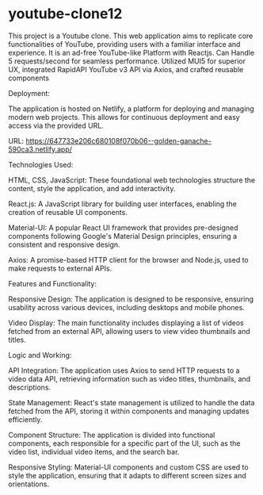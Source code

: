 # youtube-clone12
This project is a Youtube clone.
This web application aims to replicate core functionalities of YouTube, providing users with a familiar interface and experience. It is an ad-free YouTube-like Platform with Reactjs. Can Handle 5 requests/second for seamless performance. Utilized MUI5 for superior UX, integrated RapidAPI YouTube v3 API via Axios, and crafted reusable components

Deployment:

The application is hosted on Netlify, a platform for deploying and managing modern web projects. This allows for continuous deployment and easy access via the provided URL.

URL: https://647733e206c680108f070b06--golden-ganache-590ca3.netlify.app/


Technologies Used:

HTML, CSS, JavaScript: These foundational web technologies structure the content, style the application, and add interactivity.

React.js: A JavaScript library for building user interfaces, enabling the creation of reusable UI components.

Material-UI: A popular React UI framework that provides pre-designed components following Google's Material Design principles, ensuring a consistent and responsive design.

Axios: A promise-based HTTP client for the browser and Node.js, used to make requests to external APIs.

Features and Functionality:

Responsive Design: The application is designed to be responsive, ensuring usability across various devices, including desktops and mobile phones.

Video Display: The main functionality includes displaying a list of videos fetched from an external API, allowing users to view video thumbnails and titles.

Logic and Working:

API Integration: The application uses Axios to send HTTP requests to a video data API, retrieving information such as video titles, thumbnails, and descriptions.

State Management: React's state management is utilized to handle the data fetched from the API, storing it within components and managing updates efficiently.

Component Structure: The application is divided into functional components, each responsible for a specific part of the UI, such as the video list, individual video items, and the search bar.

Responsive Styling: Material-UI components and custom CSS are used to style the application, ensuring that it adapts to different screen sizes and orientations.
